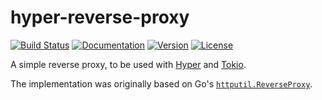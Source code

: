 # hyper-reverse-proxy

[![Build Status](https://travis-ci.org/brendanzab/hyper-reverse-proxy.svg?branch=master)](https://travis-ci.org/brendanzab/hyper-reverse-proxy)
[![Documentation](https://docs.rs/hyper-reverse-proxy/badge.svg)](https://docs.rs/hyper-reverse-proxy)
[![Version](https://img.shields.io/crates/v/hyper-reverse-proxy.svg)](https://crates.io/crates/hyper-reverse-proxy)
[![License](https://img.shields.io/crates/l/hyper-reverse-proxy.svg)](https://github.com/brendanzab/hyper-reverse-proxy/blob/master/LICENSE)

A simple reverse proxy, to be used with [Hyper] and [Tokio].

The implementation was originally based on Go's [`httputil.ReverseProxy`].

[Hyper]: http://hyper.rs/
[Tokio]: http://tokio.rs/
[`httputil.ReverseProxy`]: https://golang.org/pkg/net/http/httputil/#ReverseProxy
